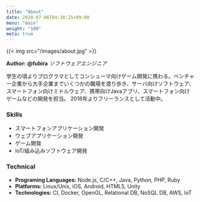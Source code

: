 ```yaml
---
title: "About"
date: 2020-07-06T04:38:25+09:00
menu: "main"
weight: "100"
meta: true
---
```


{{< img src="/images/about.jpg" >}}

**Author:** **@fubira** *ソフトウェアエンジニア*  

学生の頃よりプログラマとしてコンシューマ向けゲーム開発に携わる。ベンチャー企業から大手企業までいくつかの職場を渡り歩き、サーバ向けソフトウェア、スマートフォン向けミドルウェア、携帯向けJavaアプリ、スマートフォン向けゲームなどの開発を担当。
2018年よりフリーランスとして活動中。

### Skills

* スマートフォンアプリケーション開発
* ウェブアプリケーション開発
* ゲーム開発
* IoT/組み込みソフトウェア開発

### Technical

* **Programing Languages:** Node.js, C/C++, Java, Python, PHP, Ruby
* **Platforms:** Linux/Unix, iOS, Android, HTML5, Unity
* **Technologies:** CI, Docker, OpenGL, Relational DB, NoSQL DB, AWS, IoT
